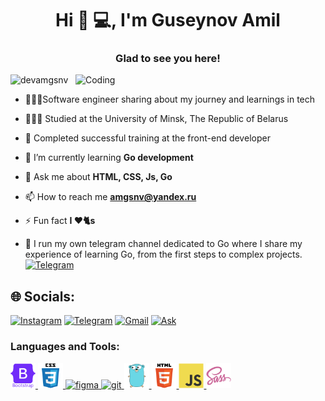 <h1 align="center">Hi 👋 💻, I'm Guseynov Amil</h1>
<h3 align="center">Glad to see you here!</h3>
<img align="right" alt="Coding" width="400" src="https://i2.wp.com/miro.medium.com/1*yFrNGL0yZeXNTwIFHdalbQ.gif">

<p align="left"> <img src="https://komarev.com/ghpvc/?username=devamgsnv&label=Profile%20views&color=0e75b6&style=flat" alt="devamgsnv" /> </p>

- 👨🏻‍💻Software engineer sharing about my journey and learnings in tech
  
- 👨🏼‍🎓 Studied at the University of Minsk, The Republic of Belarus
  
- 🤝 Completed successful training at the front-end developer
  
- 🌱 I’m currently learning **Go development**

- 💬 Ask me about **HTML, CSS, Js, Go**

- 📫 How to reach me **amgsnv@yandex.ru**

- ⚡ Fun fact **I ❤️🐈s**

- 💫 I run my own telegram channel dedicated to Go where I share
      my experience of learning Go, from the first steps to complex
      projects. [![Telegram](https://img.shields.io/badge/-telegram-red?color=blue&logo=telegram&logoColor=white)](https://t.me/dictGo)


## 🌐 Socials:
[![Instagram](https://img.shields.io/badge/Instagram-%23E4405F.svg?logo=Instagram&logoColor=white)](https://instagram.com/amgsnov) 
[![Telegram](https://img.shields.io/badge/-telegram-red?color=white&logo=telegram&logoColor=black)](https://t.me/amgsnv)
[![Gmail](https://img.shields.io/badge/Gmail-D14836?style=for-the-badge&logo=gmail&logoColor=white)](https://mail.google.com/mail/u/0/?pli=1#account)
[![Ask](https://img.shields.io/badge/Ask%20me-anything-1abc9c.svg)](https://mail.yandex.ru/?utm_source=services&utm_medium=dstore_bro&utm_campaign=general_ru_desktop_no_all&uid=1958950888#tabs/relevant)


<h3 align="left">Languages and Tools:</h3>
<p align="left"> <a href="https://getbootstrap.com" target="_blank" rel="noreferrer"> <img src="https://raw.githubusercontent.com/devicons/devicon/master/icons/bootstrap/bootstrap-plain-wordmark.svg" alt="bootstrap" width="40" height="40"/> </a> <a href="https://www.w3schools.com/css/" target="_blank" rel="noreferrer"> <img src="https://raw.githubusercontent.com/devicons/devicon/master/icons/css3/css3-original-wordmark.svg" alt="css3" width="40" height="40"/> </a> <a href="https://www.figma.com/" target="_blank" rel="noreferrer"> <img src="https://www.vectorlogo.zone/logos/figma/figma-icon.svg" alt="figma" width="40" height="40"/> </a> <a href="https://git-scm.com/" target="_blank" rel="noreferrer"> <img src="https://www.vectorlogo.zone/logos/git-scm/git-scm-icon.svg" alt="git" width="40" height="40"/> </a> <a href="https://golang.org" target="_blank" rel="noreferrer"> <img src="https://raw.githubusercontent.com/devicons/devicon/master/icons/go/go-original.svg" alt="go" width="40" height="40"/> </a> <a href="https://www.w3.org/html/" target="_blank" rel="noreferrer"> <img src="https://raw.githubusercontent.com/devicons/devicon/master/icons/html5/html5-original-wordmark.svg" alt="html5" width="40" height="40"/> </a> <a href="https://developer.mozilla.org/en-US/docs/Web/JavaScript" target="_blank" rel="noreferrer"> <img src="https://raw.githubusercontent.com/devicons/devicon/master/icons/javascript/javascript-original.svg" alt="javascript" width="40" height="40"/> </a> <a href="https://sass-lang.com" target="_blank" rel="noreferrer"> <img src="https://raw.githubusercontent.com/devicons/devicon/master/icons/sass/sass-original.svg" alt="sass" width="40" height="40"/> </a> </p>


